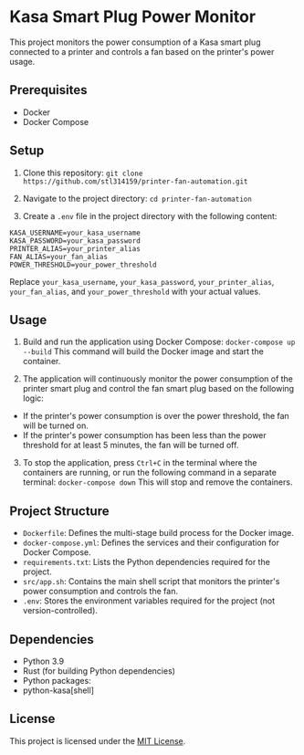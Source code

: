 # Kasa Smart Plug Power Monitor

This project monitors the power consumption of a Kasa smart plug connected to a printer and controls a fan based on the printer's power usage.

## Prerequisites

- Docker
- Docker Compose

## Setup

1. Clone this repository:
`git clone https://github.com/stl314159/printer-fan-automation.git`

2. Navigate to the project directory:
`cd printer-fan-automation`

3. Create a `.env` file in the project directory with the following content:
```
KASA_USERNAME=your_kasa_username
KASA_PASSWORD=your_kasa_password
PRINTER_ALIAS=your_printer_alias
FAN_ALIAS=your_fan_alias
POWER_THRESHOLD=your_power_threshold
```

Replace `your_kasa_username`, `your_kasa_password`, `your_printer_alias`, `your_fan_alias`, and `your_power_threshold` with your actual values.

## Usage

1. Build and run the application using Docker Compose:
`docker-compose up --build` This command will build the Docker image and start the container.

2. The application will continuously monitor the power consumption of the printer smart plug and control the fan smart plug based on the following logic:
- If the printer's power consumption is over the power threshold, the fan will be turned on.
- If the printer's power consumption has been less than the power threshold for at least 5 minutes, the fan will be turned off.

3. To stop the application, press `Ctrl+C` in the terminal where the containers are running, or run the following command in a separate terminal: `docker-compose down` This will stop and remove the containers.

## Project Structure

- `Dockerfile`: Defines the multi-stage build process for the Docker image.
- `docker-compose.yml`: Defines the services and their configuration for Docker Compose.
- `requirements.txt`: Lists the Python dependencies required for the project.
- `src/app.sh`: Contains the main shell script that monitors the printer's power consumption and controls the fan.
- `.env`: Stores the environment variables required for the project (not version-controlled).

## Dependencies

- Python 3.9
- Rust (for building Python dependencies)
- Python packages:
- python-kasa[shell]

## License

This project is licensed under the [MIT License](LICENSE).